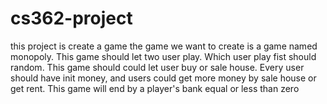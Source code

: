 # cs362-project
this project is create a game
the game we want to create is a game named monopoly.
This game should let two user play.
Which user play fist should random.
This game should could let user buy or sale house.
Every user should have init money, and users could get more money by sale house or get rent.
This game will end by a player's bank equal or less than zero
